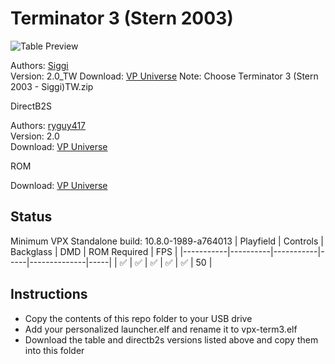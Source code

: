 # Terminator 3 (Stern 2003)

![Table Preview](https://vpuniverse.com/screenshots/monthly_2023_07/t3dt.png.6b65177e71b6187179d478e6b2263bf8.png)

Authors: [Siggi](https://vpuniverse.com/profile/8779-siggi/)  
Version: 2.0_TW
Download: [VP Universe](https://vpuniverse.com/files/file/15094-terminator-3-stern-2003-siggis-mod-jp/)
Note: Choose Terminator 3 (Stern 2003 - Siggi)TW.zip

DirectB2S

Authors: [ryguy417](https://vpuniverse.com/profile/31096-ryguy417/)  
Version: 2.0  
Download: [VP Universe](https://vpuniverse.com/files/file/12992-terminator-3-stern-2003-b2s-with-full-dmd/)

ROM

Download: [VP Universe](https://vpuniverse.com/files/file/869-term3zip/)

## Status 

Minimum VPX Standalone build: 10.8.0-1989-a764013
| Playfield | Controls | Backglass | DMD | ROM Required | FPS | 
|-----------|----------|-----------|-----|--------------|-----|
| :white_check_mark: | :white_check_mark: | :white_check_mark: | :white_check_mark: | :white_check_mark: | 50 |

## Instructions

- Copy the contents of this repo folder to your USB drive
- Add your personalized launcher.elf and rename it to vpx-term3.elf
- Download the table and directb2s versions listed above and copy them into this folder